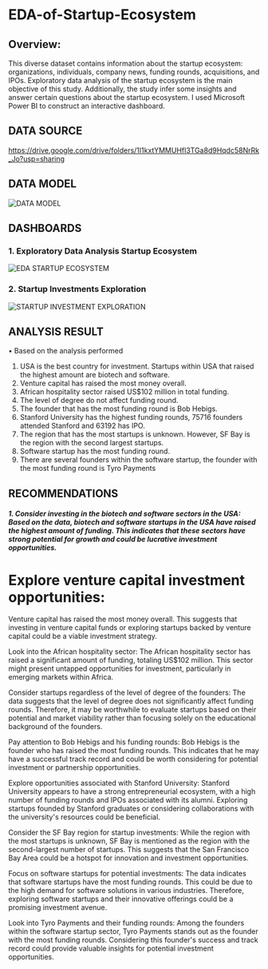 # EDA-of-Startup-Ecosystem
## Overview: 
This diverse dataset contains information about the startup ecosystem: organizations, individuals, company news, funding rounds, acquisitions, and IPOs. Exploratory data analysis of the startup ecosystem is the main objective of this study. Additionally, the study infer some insights and answer certain questions about the startup ecosystem. I used Microsoft Power BI to construct an interactive dashboard.
## DATA SOURCE
https://drive.google.com/drive/folders/1I1kxtYMMUHfl3TGa8d9Hqdc58NrRk_Jo?usp=sharing
## DATA MODEL
![DATA MODEL](https://user-images.githubusercontent.com/106782819/202910471-e1948b3c-be79-4523-b63f-d3f685f5b0e6.png)
## DASHBOARDS
### 1. Exploratory Data Analysis Startup Ecosystem
![EDA STARTUP ECOSYSTEM](https://user-images.githubusercontent.com/106782819/202910608-03c9a9f1-5120-4f0f-a11d-11c8e4aa0f21.png)
### 2. Startup Investments Exploration
![STARTUP INVESTMENT EXPLORATION](https://user-images.githubusercontent.com/106782819/202910640-c0421e6a-5926-4264-b6d5-bef8386c9929.png)

## ANALYSIS RESULT
•	Based on the analysis performed
1. USA is the best country for investment. Startups within USA that raised the highest amount are biotech and software.
2. Venture capital has raised the most money overall.
3.	African hospitality sector raised US$102 million in total funding.
4.	The level of degree do not affect funding round.
5.  The founder that has the most funding round is Bob Hebigs.
6.  Stanford University has the highest funding rounds, 75716 founders attended Stanford and 63192 has IPO.
7.	The region that has the most startups is unknown. However, SF Bay is the region with the second largest startups.
8.	Software startup has the most funding round.
9.	There are several founders within the software startup, the founder with the most funding round is Tyro Payments

## RECOMMENDATIONS
##### 1. Consider investing in the biotech and software sectors in the USA: Based on the data, biotech and software startups in the USA have raised the highest amount of funding. This indicates that these sectors have strong potential for growth and could be lucrative investment opportunities.
# Explore venture capital investment opportunities: 
Venture capital has raised the most money overall. This suggests that investing in venture capital funds or exploring startups backed by venture capital could be a viable investment strategy.

Look into the African hospitality sector: The African hospitality sector has raised a significant amount of funding, totaling US$102 million. This sector might present untapped opportunities for investment, particularly in emerging markets within Africa.

Consider startups regardless of the level of degree of the founders: The data suggests that the level of degree does not significantly affect funding rounds. Therefore, it may be worthwhile to evaluate startups based on their potential and market viability rather than focusing solely on the educational background of the founders.

Pay attention to Bob Hebigs and his funding rounds: Bob Hebigs is the founder who has raised the most funding rounds. This indicates that he may have a successful track record and could be worth considering for potential investment or partnership opportunities.

Explore opportunities associated with Stanford University: Stanford University appears to have a strong entrepreneurial ecosystem, with a high number of funding rounds and IPOs associated with its alumni. Exploring startups founded by Stanford graduates or considering collaborations with the university's resources could be beneficial.

Consider the SF Bay region for startup investments: While the region with the most startups is unknown, SF Bay is mentioned as the region with the second-largest number of startups. This suggests that the San Francisco Bay Area could be a hotspot for innovation and investment opportunities.

Focus on software startups for potential investments: The data indicates that software startups have the most funding rounds. This could be due to the high demand for software solutions in various industries. Therefore, exploring software startups and their innovative offerings could be a promising investment avenue.

Look into Tyro Payments and their funding rounds: Among the founders within the software startup sector, Tyro Payments stands out as the founder with the most funding rounds. Considering this founder's success and track record could provide valuable insights for potential investment opportunities.
